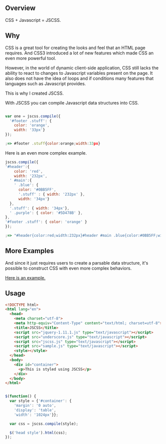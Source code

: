 ## Overview
CSS + Javascript = JSCSS.

## Why

CSS is a great tool for creating the looks and feel that an HTML
page requires. And CSS3 introduced a lot of new features which made
CSS an even more powerful tool.

However, in the world of dynamic client-side application, CSS still
lacks the ability to react to changes to Javascript variables present
on the page. It also does not have the idea of loops and if conditions
many features that languages such as Javascript provides.

This is why I created JSCSS.

With JSCSS you can compile Javascript data structures into CSS.

``` javascript

var one = jscss.compile({
  '#footer .stuff': {
    color: 'orange',
    width: '33px'}
});

;=> #footer .stuff{color:orange;width:33px}
```

Here is an even more complex example.

``` javascript
jscss.compile({
'#header':{
    color: 'red',
    width: '232px',
  ' #main':{
    ' .blue': {
      color: '#0BB5FF',
      '.stuff' : { width: '232px' },
      width: '34px'}
  },
  '.stuff': { width: '34px'},
  ' .purple': { color: '#5D478B' },
},
'#footer .stuff': { color: 'orange' }
});

;=> "#header{color:red;width:232px}#header #main .blue{color:#0BB5FF;width:34px}#header #main .blue.stuff{width:232px}#header.stuff{width:34px}#header .purple{color:#5D478B}#footer .stuff{color:orange}"

```

## More Examples

And since it just requires users to create a parsable data structure, it's possible to 
construct CSS with even more complex behaviors.

[Here is an example.](https://ff-jscss.s3.amazonaws.com/index.html)

## Usage

``` html
<!DOCTYPE html>
<html lang="en">
  <head>
    <meta charset="utf-8">
    <meta http-equiv="Content-Type" content="text/html; charset=utf-8">
    <title>JSCSS</title>
    <script src="jquery-1.11.1.js" type="text/javascript"></script>
    <script src="underscore.js" type="text/javascript"></script>
    <script src="jscss.js" type="text/javascript"></script>
    <script src="sample.js" type="text/javascript"></script>
    <style></style>
  </head>
  <body>
    <div id="container">
      <p>This is styled using JSCSS</p>
    </div>
  </body>
</html>
```

``` javascript

$(function() {
  var style = {'#container': {
    'margin': '0 auto',
    'display': 'table',
    'width': '1024px'}};

  var css = jscss.compile(style);

  $('head style').html(css);
});

```
